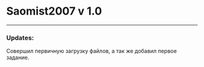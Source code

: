 # Saomist2007 v 1.0
***
### Updates:
Совершил первичную загрузку файлов, а так же добавил первое задание.